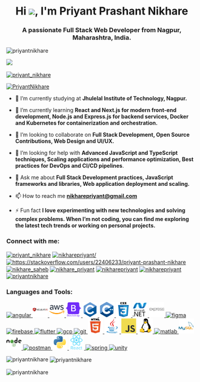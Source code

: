 <h1 align="center">Hi <img src="https://user-images.githubusercontent.com/18350557/176309783-0785949b-9127-417c-8b55-ab5a4333674e.gif" />, I'm Priyant Prashant Nikhare</h1>
<h3 align="center">A passionate Full Stack Web Developer from Nagpur, Maharashtra, India.</h3>

<p align="left"> <img src="https://komarev.com/ghpvc/?username=priyantnikhare&label=Profile%20views&color=0e75b6&style=flat" alt="priyantnikhare" /> </p>

<a href="https://www.github.com/priyantnikhare" target="_blank" rel="noreferrer"><img src="https://img.shields.io/github/followers/priyantnikhare?logo=github&style=for-the-badge&color=0891b2&labelColor=1c1917" /></a>

<p align="left"> <a href="https://twitter.com/priyant_nikhare" target="blank"><img src="https://img.shields.io/twitter/follow/priyant_nikhare?logo=twitter&style=for-the-badge" alt="priyant_nikhare" /></a> </p>

<p align="left"> <a href="https://github.com/PriyantNikhare/github-profile-trophy"><img src="https://github-profile-trophy.vercel.app/?username=PriyantNikhare" alt="PriyantNikhare" /></a> </p>

- 🔭 I’m currently studying at **Jhulelal Institute of Technology, Nagpur.**

- 🌱 I’m currently learning **React and Next.js for modern front-end development, Node.js and Express.js for backend services, Docker and Kubernetes for containerization and orchestration.**

- 👯 I’m looking to collaborate on **Full Stack Development, Open Source Contributions, Web Design and UI/UX.**

- 🤝 I’m looking for help with **Advanced JavaScript and TypeScript techniques, Scaling applications and performance optimization, Best practices for DevOps and CI/CD pipelines**.

- 💬 Ask me about **Full Stack Development practices, JavaScript frameworks and libraries, Web application deployment and scaling.**

- 📫 How to reach me **nikharepriyant@gmail.com**

- ⚡ Fun fact **I love experimenting with new technologies and solving complex problems. When I’m not coding, you can find me exploring the latest tech trends or working on personal projects.**

<h3 align="left">Connect with me:</h3>
<p align="left">
<a href="https://twitter.com/priyant_nikhare" target="blank"><img align="center" src="https://raw.githubusercontent.com/rahuldkjain/github-profile-readme-generator/master/src/images/icons/Social/twitter.svg" alt="priyant_nikhare" height="30" width="40" /></a>
<a href="https://linkedin.com/in/nikharepriyant/" target="blank"><img align="center" src="https://raw.githubusercontent.com/rahuldkjain/github-profile-readme-generator/master/src/images/icons/Social/linked-in-alt.svg" alt="nikharepriyant/" height="30" width="40" /></a>
<a href="https://stackoverflow.com/users/https://stackoverflow.com/users/22406233/priyant-prashant-nikhare" target="blank"><img align="center" src="https://raw.githubusercontent.com/rahuldkjain/github-profile-readme-generator/master/src/images/icons/Social/stack-overflow.svg" alt="https://stackoverflow.com/users/22406233/priyant-prashant-nikhare" height="30" width="40" /></a>
<a href="https://instagram.com/nikhare_saheb" target="blank"><img align="center" src="https://raw.githubusercontent.com/rahuldkjain/github-profile-readme-generator/master/src/images/icons/Social/instagram.svg" alt="nikhare_saheb" height="30" width="40" /></a>
<a href="https://www.youtube.com/@Nikhare_Priyant" target="blank"><img align="center" src="https://raw.githubusercontent.com/rahuldkjain/github-profile-readme-generator/master/src/images/icons/Social/youtube.svg" alt="nikhare_priyant" height="30" width="40" /></a>
<a href="https://www.codechef.com/users/nikharepriyant" target="blank"><img align="center" src="https://cdn.jsdelivr.net/npm/simple-icons@3.1.0/icons/codechef.svg" alt="nikharepriyant" height="30" width="40" /></a>
<a href="https://www.hackerrank.com/nikharepriyant" target="blank"><img align="center" src="https://raw.githubusercontent.com/rahuldkjain/github-profile-readme-generator/master/src/images/icons/Social/hackerrank.svg" alt="nikharepriyant" height="30" width="40" /></a>
<a href="https://www.leetcode.com/priyantnikhare" target="blank"><img align="center" src="https://raw.githubusercontent.com/rahuldkjain/github-profile-readme-generator/master/src/images/icons/Social/leet-code.svg" alt="priyantnikhare" height="30" width="40" /></a>
</p>

<h3 align="left">Languages and Tools:</h3>
<p align="left"> <a href="https://angular.io" target="_blank" rel="noreferrer"> <img src="https://angular.io/assets/images/logos/angular/angular.svg" alt="angular" width="40" height="40"/> </a> <a href="https://angular.io" target="_blank" rel="noreferrer"> <img src="https://raw.githubusercontent.com/devicons/devicon/master/icons/angularjs/angularjs-original-wordmark.svg" alt="angularjs" width="40" height="40"/> </a> <a href="https://aws.amazon.com" target="_blank" rel="noreferrer"> <img src="https://raw.githubusercontent.com/devicons/devicon/master/icons/amazonwebservices/amazonwebservices-original-wordmark.svg" alt="aws" width="40" height="40"/> </a> <a href="https://getbootstrap.com" target="_blank" rel="noreferrer"> <img src="https://raw.githubusercontent.com/devicons/devicon/master/icons/bootstrap/bootstrap-plain-wordmark.svg" alt="bootstrap" width="40" height="40"/> </a> <a href="https://www.cprogramming.com/" target="_blank" rel="noreferrer"> <img src="https://raw.githubusercontent.com/devicons/devicon/master/icons/c/c-original.svg" alt="c" width="40" height="40"/> </a> <a href="https://www.w3schools.com/cpp/" target="_blank" rel="noreferrer"> <img src="https://raw.githubusercontent.com/devicons/devicon/master/icons/cplusplus/cplusplus-original.svg" alt="cplusplus" width="40" height="40"/> </a> <a href="https://www.w3schools.com/css/" target="_blank" rel="noreferrer"> <img src="https://raw.githubusercontent.com/devicons/devicon/master/icons/css3/css3-original-wordmark.svg" alt="css3" width="40" height="40"/> </a> <a href="https://dotnet.microsoft.com/" target="_blank" rel="noreferrer"> <img src="https://raw.githubusercontent.com/devicons/devicon/master/icons/dot-net/dot-net-original-wordmark.svg" alt="dotnet" width="40" height="40"/> </a> <a href="https://expressjs.com" target="_blank" rel="noreferrer"> <img src="https://raw.githubusercontent.com/devicons/devicon/master/icons/express/express-original-wordmark.svg" alt="express" width="40" height="40"/> </a> <a href="https://www.figma.com/" target="_blank" rel="noreferrer"> <img src="https://www.vectorlogo.zone/logos/figma/figma-icon.svg" alt="figma" width="40" height="40"/> </a> <a href="https://firebase.google.com/" target="_blank" rel="noreferrer"> <img src="https://www.vectorlogo.zone/logos/firebase/firebase-icon.svg" alt="firebase" width="40" height="40"/> </a> <a href="https://flutter.dev" target="_blank" rel="noreferrer"> <img src="https://www.vectorlogo.zone/logos/flutterio/flutterio-icon.svg" alt="flutter" width="40" height="40"/> </a> <a href="https://cloud.google.com" target="_blank" rel="noreferrer"> <img src="https://www.vectorlogo.zone/logos/google_cloud/google_cloud-icon.svg" alt="gcp" width="40" height="40"/> </a> <a href="https://git-scm.com/" target="_blank" rel="noreferrer"> <img src="https://www.vectorlogo.zone/logos/git-scm/git-scm-icon.svg" alt="git" width="40" height="40"/> </a> <a href="https://www.w3.org/html/" target="_blank" rel="noreferrer"> <img src="https://raw.githubusercontent.com/devicons/devicon/master/icons/html5/html5-original-wordmark.svg" alt="html5" width="40" height="40"/> </a> <a href="https://www.java.com" target="_blank" rel="noreferrer"> <img src="https://raw.githubusercontent.com/devicons/devicon/master/icons/java/java-original.svg" alt="java" width="40" height="40"/> </a> <a href="https://developer.mozilla.org/en-US/docs/Web/JavaScript" target="_blank" rel="noreferrer"> <img src="https://raw.githubusercontent.com/devicons/devicon/master/icons/javascript/javascript-original.svg" alt="javascript" width="40" height="40"/> </a> <a href="https://www.linux.org/" target="_blank" rel="noreferrer"> <img src="https://raw.githubusercontent.com/devicons/devicon/master/icons/linux/linux-original.svg" alt="linux" width="40" height="40"/> </a> <a href="https://www.mathworks.com/" target="_blank" rel="noreferrer"> <img src="https://upload.wikimedia.org/wikipedia/commons/2/21/Matlab_Logo.png" alt="matlab" width="40" height="40"/> </a> <a href="https://www.mysql.com/" target="_blank" rel="noreferrer"> <img src="https://raw.githubusercontent.com/devicons/devicon/master/icons/mysql/mysql-original-wordmark.svg" alt="mysql" width="40" height="40"/> </a> <a href="https://nodejs.org" target="_blank" rel="noreferrer"> <img src="https://raw.githubusercontent.com/devicons/devicon/master/icons/nodejs/nodejs-original-wordmark.svg" alt="nodejs" width="40" height="40"/> </a> <a href="https://postman.com" target="_blank" rel="noreferrer"> <img src="https://www.vectorlogo.zone/logos/getpostman/getpostman-icon.svg" alt="postman" width="40" height="40"/> </a> <a href="https://www.python.org" target="_blank" rel="noreferrer"> <img src="https://raw.githubusercontent.com/devicons/devicon/master/icons/python/python-original.svg" alt="python" width="40" height="40"/> </a> <a href="https://reactjs.org/" target="_blank" rel="noreferrer"> <img src="https://raw.githubusercontent.com/devicons/devicon/master/icons/react/react-original-wordmark.svg" alt="react" width="40" height="40"/> </a> <a href="https://spring.io/" target="_blank" rel="noreferrer"> <img src="https://www.vectorlogo.zone/logos/springio/springio-icon.svg" alt="spring" width="40" height="40"/> </a> <a href="https://unity.com/" target="_blank" rel="noreferrer"> <img src="https://www.vectorlogo.zone/logos/unity3d/unity3d-icon.svg" alt="unity" width="40" height="40"/> </a> </p>

<p><img align="left" src="https://github-readme-stats.vercel.app/api/top-langs?username=PriyantNikhare&show_icons=true&theme=dark&locale=en&layout=compact" alt="priyantnikhare" /></p>

<p>&nbsp;<img align="center" src="https://github-readme-stats.vercel.app/api?username=PriyantNikhare&show_icons=true&theme=dark&locale=en" alt="priyantnikhare" /></p>

<p><img align="center" src="https://github-readme-streak-stats.herokuapp.com/?user=PriyantNikhare&theme=dark" alt="priyantnikhare" /></p>
